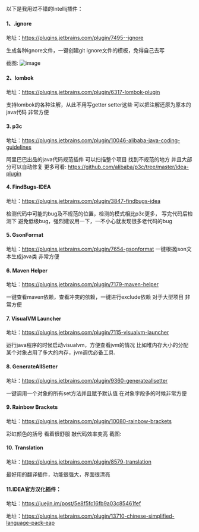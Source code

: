 以下是我用过不错的Intellij插件：

#### 1、.ignore
地址：https://plugins.jetbrains.com/plugin/7495--ignore

生成各种ignore文件，一键创建git ignore文件的模板，免得自己去写

截图:
![image](http://note.youdao.com/yws/res/45776/9B3D67A60D234680B8F099F827CFD5CF)


#### 2、lombok
地址：https://plugins.jetbrains.com/plugin/6317-lombok-plugin

支持lombok的各种注解，从此不用写getter setter这些 可以把注解还原为原本的java代码 非常方便

#### 3. p3c
地址：https://plugins.jetbrains.com/plugin/10046-alibaba-java-coding-guidelines

阿里巴巴出品的java代码规范插件
可以扫描整个项目 找到不规范的地方 并且大部分可以自动修复
更多可看:
https://github.com/alibaba/p3c/tree/master/idea-plugin


#### 4. FindBugs-IDEA
地址：https://plugins.jetbrains.com/plugin/3847-findbugs-idea

检测代码中可能的bug及不规范的位置，检测的模式相比p3c更多，
写完代码后检测下 避免低级bug，强烈建议用一下，一不小心就发现很多老代码的bug

#### 5. GsonFormat
 
地址：https://plugins.jetbrains.com/plugin/7654-gsonformat
一键根据json文本生成java类 非常方便


#### 6. Maven Helper

地址：https://plugins.jetbrains.com/plugin/7179-maven-helper

一键查看maven依赖，查看冲突的依赖，一键进行exclude依赖
对于大型项目 非常方便


#### 7. VisualVM Launcher
地址：https://plugins.jetbrains.com/plugin/7115-visualvm-launcher

运行java程序的时候启动visualvm，方便查看jvm的情况 比如堆内存大小的分配
某个对象占用了多大的内存，jvm调优必备工具.

#### 8. GenerateAllSetter
地址：https://plugins.jetbrains.com/plugin/9360-generateallsetter

一键调用一个对象的所有set方法并且赋予默认值 在对象字段多的时候非常方便

#### 9. Rainbow Brackets
地址：https://plugins.jetbrains.com/plugin/10080-rainbow-brackets

彩虹颜色的括号 看着很舒服 敲代码效率变高
截图:


#### 10. Translation
地址：https://plugins.jetbrains.com/plugin/8579-translation

最好用的翻译插件，功能很强大，界面很漂亮

#### 11.IDEA官方汉化插件：

地址：https://juejin.im/post/5e8f5fc16fb9a03c85461fef

地址：https://plugins.jetbrains.com/plugin/13710-chinese-simplified-language-pack-eap

